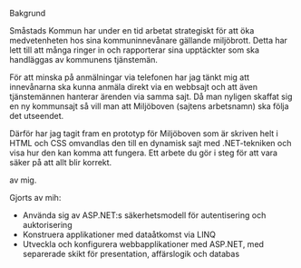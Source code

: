 Bakgrund

Småstads Kommun har under en tid arbetat strategiskt för att öka medvetenheten hos sina kommuninnevånare gällande miljöbrott. Detta har lett till att många ringer in och rapporterar sina upptäckter som ska handläggas av kommunens tjänstemän.

För att minska på anmälningar via telefonen har jag tänkt mig att innevånarna ska kunna anmäla direkt via en webbsajt och att även tjänstemännen hanterar ärenden via samma sajt. Då man nyligen skaffat sig en ny kommunsajt så vill man att Miljöboven (sajtens arbetsnamn) ska följa det utseendet.

Därför har jag tagit fram en prototyp för Miljöboven som är skriven helt i HTML och CSS omvandlas den till en dynamisk sajt med .NET-tekniken och visa hur den kan komma att fungera. Ett arbete du gör i steg för att vara säker på att allt blir korrekt.

av mig.
 
Gjorts av mih:
- Använda sig av ASP.NET:s säkerhetsmodell för autentisering och auktorisering
- Konstruera applikationer med dataåtkomst via LINQ
- Utveckla och konfigurera webbapplikationer med ASP.NET, med separerade skikt för presentation, affärslogik och databas
